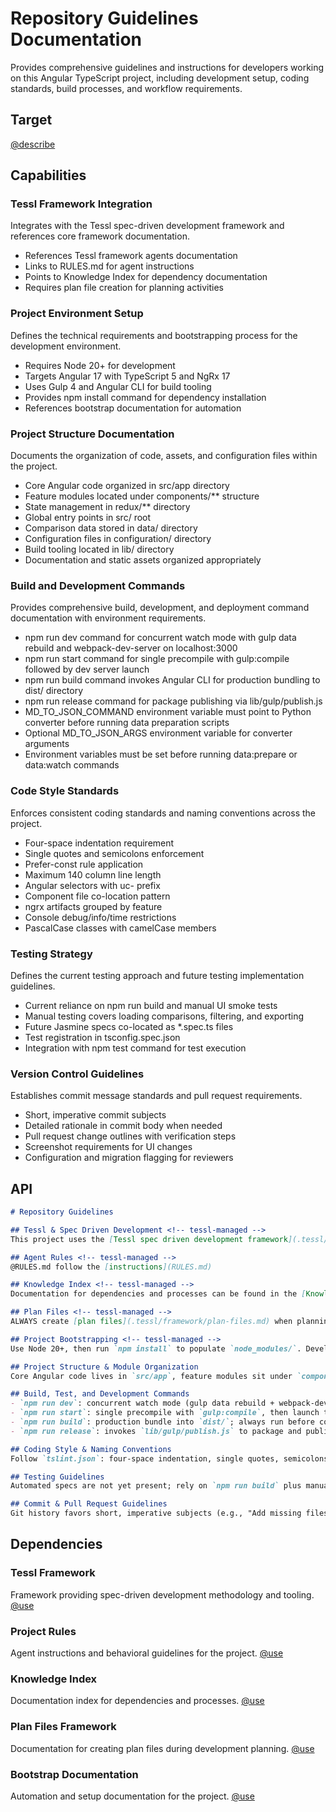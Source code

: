 # Repository Guidelines Documentation

Provides comprehensive guidelines and instructions for developers working on this Angular TypeScript project, including development setup, coding standards, build processes, and workflow requirements.

## Target

[@describe](../AGENTS.md)

## Capabilities

### Tessl Framework Integration

Integrates with the Tessl spec-driven development framework and references core framework documentation.

- References Tessl framework agents documentation
- Links to RULES.md for agent instructions
- Points to Knowledge Index for dependency documentation
- Requires plan file creation for planning activities

### Project Environment Setup

Defines the technical requirements and bootstrapping process for the development environment.

- Requires Node 20+ for development
- Targets Angular 17 with TypeScript 5 and NgRx 17
- Uses Gulp 4 and Angular CLI for build tooling
- Provides npm install command for dependency installation
- References bootstrap documentation for automation

### Project Structure Documentation

Documents the organization of code, assets, and configuration files within the project.

- Core Angular code organized in src/app directory
- Feature modules located under components/** structure
- State management in redux/** directory
- Global entry points in src/ root
- Comparison data stored in data/ directory
- Configuration files in configuration/ directory
- Build tooling located in lib/ directory
- Documentation and static assets organized appropriately

### Build and Development Commands

Provides comprehensive build, development, and deployment command documentation with environment requirements.

- npm run dev command for concurrent watch mode with gulp data rebuild and webpack-dev-server on localhost:3000
- npm run start command for single precompile with gulp:compile followed by dev server launch
- npm run build command invokes Angular CLI for production bundling to dist/ directory
- npm run release command for package publishing via lib/gulp/publish.js
- MD_TO_JSON_COMMAND environment variable must point to Python converter before running data preparation scripts
- Optional MD_TO_JSON_ARGS environment variable for converter arguments
- Environment variables must be set before running data:prepare or data:watch commands

### Code Style Standards

Enforces consistent coding standards and naming conventions across the project.

- Four-space indentation requirement
- Single quotes and semicolons enforcement
- Prefer-const rule application
- Maximum 140 column line length
- Angular selectors with uc- prefix
- Component file co-location pattern
- ngrx artifacts grouped by feature
- Console debug/info/time restrictions
- PascalCase classes with camelCase members

### Testing Strategy

Defines the current testing approach and future testing implementation guidelines.

- Current reliance on npm run build and manual UI smoke tests
- Manual testing covers loading comparisons, filtering, and exporting
- Future Jasmine specs co-located as *.spec.ts files
- Test registration in tsconfig.spec.json
- Integration with npm test command for test execution

### Version Control Guidelines

Establishes commit message standards and pull request requirements.

- Short, imperative commit subjects
- Detailed rationale in commit body when needed
- Pull request change outlines with verification steps
- Screenshot requirements for UI changes
- Configuration and migration flagging for reviewers

## API

```markdown { .api }
# Repository Guidelines

## Tessl & Spec Driven Development <!-- tessl-managed -->
This project uses the [Tessl spec driven development framework](.tessl/framework/agents.md) and toolkit for software development: @.tessl/framework/agents.md

## Agent Rules <!-- tessl-managed -->
@RULES.md follow the [instructions](RULES.md)

## Knowledge Index <!-- tessl-managed -->
Documentation for dependencies and processes can be found in the [Knowledge Index](./KNOWLEDGE.md)

## Plan Files <!-- tessl-managed -->
ALWAYS create [plan files](.tessl/framework/plan-files.md) when planning: @.tessl/framework/plan-files.md

## Project Bootstrapping <!-- tessl-managed -->
Use Node 20+, then run `npm install` to populate `node_modules/`. Development targets Angular 17 with TypeScript 5/NgRx 17, Gulp 4, and Angular CLI build. Build distributables with `npm run build`; publish with `npm run release`. Note that `MD_TO_JSON_COMMAND` must point at the Python converter before running the data preparation scripts. Review `.tessl/framework/bootstrap.md` for automation notes.

## Project Structure & Module Organization
Core Angular code lives in `src/app`, feature modules sit under `components/**`, and ngrx state is in `redux/**`. Global entry points (`main.ts`, `polyfills.ts`, `vendor.ts`) plus HTML remain in `src/`. Comparison content lives in `data/`, YAML config in `configuration/`, and tooling (gulp, webpack, CLI) in `lib/`. Docs and static assets are under `docs/` and `src/assets/`.

## Build, Test, and Development Commands
- `npm run dev`: concurrent watch mode (gulp data rebuild + webpack-dev-server on http://localhost:3000).
- `npm run start`: single precompile with `gulp:compile`, then launch the dev server.
- `npm run build`: production bundle into `dist/`; always run before commits to surface TypeScript or template errors.
- `npm run release`: invokes `lib/gulp/publish.js` to package and publish to npm.

## Coding Style & Naming Conventions
Follow `tslint.json`: four-space indentation, single quotes, semicolons, `prefer-const`, and max 140 columns. Angular selectors carry the `uc-` prefix, and component files stay co-located (`foo.component.ts/html/css`). Keep ngrx artifacts grouped by feature (`*.actions.ts`, `*.reducers.ts`). Avoid `console.debug/info/time` per lint rules; use PascalCase classes with camelCase members.

## Testing Guidelines
Automated specs are not yet present; rely on `npm run build` plus manual UI smoke tests (loading comparisons, filtering, exporting). When adding tests, colocate Jasmine specs as `*.spec.ts`, register them in `tsconfig.spec.json`, and wire them to `npm test` once the first suite lands.

## Commit & Pull Request Guidelines
Git history favors short, imperative subjects (e.g., "Add missing files"). Provide rationale or linked issues in the body when context is non-trivial. Pull requests should outline changes, list verification steps, and attach screenshots for UI tweaks. Flag configuration or data migrations so reviewers can reproduce them locally.
```

## Dependencies

### Tessl Framework

Framework providing spec-driven development methodology and tooling.
[@use](../.tessl/framework/agents.md)

### Project Rules

Agent instructions and behavioral guidelines for the project.
[@use](../RULES.md)

### Knowledge Index

Documentation index for dependencies and processes.
[@use](../KNOWLEDGE.md)

### Plan Files Framework

Documentation for creating plan files during development planning.
[@use](../.tessl/framework/plan-files.md)

### Bootstrap Documentation

Automation and setup documentation for the project.
[@use](../.tessl/framework/bootstrap.md)